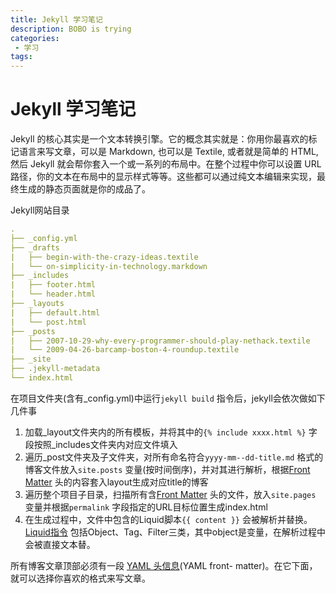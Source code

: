 ```yaml
---
title: Jekyll 学习笔记
description: BOBO is trying
categories:
 - 学习
tags:
---
```


# Jekyll 学习笔记

Jekyll 的核心其实是一个文本转换引擎。它的概念其实就是：你用你最喜欢的标记语言来写文章，可以是 Markdown, 也可以是 Textile, 或者就是简单的 HTML, 然后 Jekyll 就会帮你套入一个或一系列的布局中。在整个过程中你可以设置 URL 路径，你的文本在布局中的显示样式等等。这些都可以通过纯文本编辑来实现，最终生成的静态页面就是你的成品了。 

Jekyll网站目录

```_config.yml
.
├── _config.yml
├── _drafts
|   ├── begin-with-the-crazy-ideas.textile
|   └── on-simplicity-in-technology.markdown
├── _includes
|   ├── footer.html
|   └── header.html
├── _layouts
|   ├── default.html
|   └── post.html
├── _posts
|   ├── 2007-10-29-why-every-programmer-should-play-nethack.textile
|   └── 2009-04-26-barcamp-boston-4-roundup.textile
├── _site
├── .jekyll-metadata
└── index.html
```

在项目文件夹(含有_config.yml)中运行`jekyll build` 指令后，jekyll会依次做如下几件事 

1. 加载_layout文件夹内的所有模板，并将其中的`{% include xxxx.html %}` 字段按照_includes文件夹内对应文件填入
2. 遍历_post文件夹及子文件夹，对所有命名符合`yyyy-mm--dd-title.md` 格式的博客文件放入`site.posts` 变量(按时间倒序)，并对其进行解析，根据[Front Matter](https://jekyllrb.com/docs/frontmatter/) 头的内容套入layout生成对应title的博客
3. 遍历整个项目子目录，扫描所有含[Front Matter](https://jekyllrb.com/docs/frontmatter/) 头的文件，放入`site.pages` 变量并根据`permalink` 字段指定的URL目标位置生成index.html
4. 在生成过程中，文件中包含的Liquid脚本`{{ content }}` 会被解析并替换。[Liquid指令](https://shopify.github.io/liquid/basics/introduction/) 包括Object、Tag、Filter三类，其中object是变量，在解析过程中会被直接文本替。

所有博客文章顶部必须有一段 [YAML 头信息](http://jekyllcn.com/docs/frontmatter/)(YAML front- matter)。在它下面，就可以选择你喜欢的格式来写文章。 